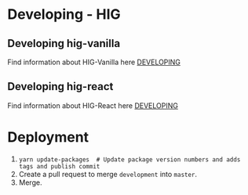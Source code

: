 # Developing - HIG

## Developing hig-vanilla
Find information about HIG-Vanilla here [DEVELOPING](packages/vanilla/README.md)

## Developing hig-react
Find information about HIG-React here [DEVELOPING](packages/react/README.md)

# Deployment

1. `yarn update-packages  # Update package version numbers and adds tags and publish commit`
2. Create a pull request to merge `development` into `master`.
3. Merge.